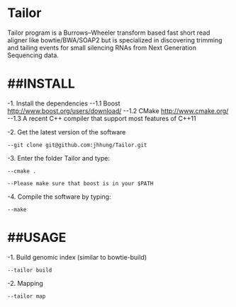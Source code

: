 Tailor
======

Tailor program is a Burrows–Wheeler transform based fast short read aligner like bowtie/BWA/SOAP2 but is specialized in discovering trimming and tailing events for small silencing RNAs from Next Generation Sequencing data. 

##INSTALL
=======
-1. Install the dependencies
	--1.1 Boost http://www.boost.org/users/download/
	--1.2 CMake http://www.cmake.org/ 
	--1.3 A recent C++ compiler that support most features of C++11 

-2. Get the latest version of the software

	--git clone git@github.com:jhhung/Tailor.git

-3. Enter the folder Tailor and type:

	--cmake .
	
	--Please make sure that boost is in your $PATH

-4. Compile the software by typing:

	--make
	
##USAGE
=====

-1.	Build genomic index (similar to bowtie-build)

	--tailor build 
	
-2.  Mapping 

	--tailor map